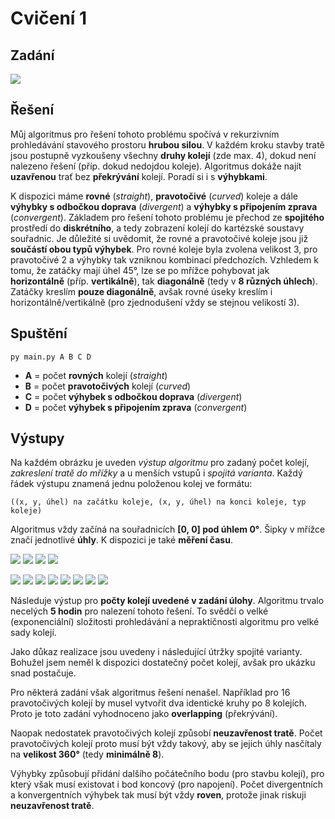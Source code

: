 # Cvičení 1

## Zadání

![](images/Assignment.png)

## Řešení

Můj algoritmus pro řešení tohoto problému spočívá v rekurzivním prohledávání stavového prostoru **hrubou silou**. V každém kroku stavby tratě jsou postupně vyzkoušeny všechny **druhy kolejí** (zde max. 4), dokud není nalezeno řešení (příp. dokud nedojdou koleje). Algoritmus dokáže najít **uzavřenou** trať bez **překrývání** kolejí. Poradí si i s **výhybkami**.

K dispozici máme **rovné** (*straight*), **pravotočivé** (*curved*) koleje a dále **výhybky s odbočkou doprava** (*divergent*) a **výhybky s připojením zprava** (*convergent*). Základem pro řešení tohoto problému je přechod ze **spojitého** prostředí do **diskrétního**, a tedy zobrazení kolejí do kartézské soustavy souřadnic. Je důležité si uvědomit, že rovné a pravotočivé koleje jsou již **součástí obou typů výhybek**. Pro rovné koleje byla zvolena velikost 3, pro pravotočivé 2 a výhybky tak vzniknou kombinací předchozích. Vzhledem k tomu, že zatáčky mají úhel 45°, lze se po mřížce pohybovat jak **horizontálně** (příp. **vertikálně**), tak **diagonálně** (tedy v **8 různých úhlech**). Zatáčky kreslím **pouze diagonálně**, avšak rovné úseky kreslím i horizontálně/vertikálně (pro zjednodušení vždy se stejnou velikostí 3).

## Spuštění

`py main.py A B C D`

* **A** = počet **rovných** kolejí (*straight*)
* **B** = počet **pravotočivých** kolejí (*curved*)
* **C** = počet **výhybek s odbočkou doprava** (*divergent*)
* **D** = počet **výhybek s připojením zprava** (*convergent*)

## Výstupy

Na každém obrázku je uveden *výstup algoritmu* pro zadaný počet kolejí, *zakreslení tratě do mřížky* a u menších vstupů i *spojitá varianta*. Každý řádek výstupu znamená jednu položenou kolej ve formátu:

`((x, y, úhel) na začátku koleje, (x, y, úhel) na konci koleje, typ koleje)`

Algoritmus vždy začíná na souřadnicích **[0, 0] pod úhlem 0°**. Šipky v mřížce značí jednotlivé **úhly**. K dispozici je také **měření času**.

![](images/BT.png)
![](images/MAC_BT.png)
![](images/BJ.png)
![](images/DBT.png)

![](images/Sudoku1.png)
![](images/Sudoku2.png)
![](images/Sudoku3.png)
![](images/Sudoku4.png)
![](images/Sudoku5.png)
![](images/Sudoku6.png)
![](images/Sudoku7.png)
![](images/Sudoku8.png)

Následuje výstup pro **počty kolejí uvedené v zadání úlohy**. Algoritmu trvalo necelých **5 hodin** pro nalezení tohoto řešení. To svědčí o velké (exponenciální) složitosti prohledávání a nepraktičnosti algoritmu pro velké sady kolejí.

Jako důkaz realizace jsou uvedeny i následující útržky spojité varianty. Bohužel jsem neměl k dispozici dostatečný počet kolejí, avšak pro ukázku snad postačuje.

Pro některá zadání však algoritmus řešení nenašel. Například pro 16 pravotočivých kolejí by musel vytvořit dva identické kruhy po 8 kolejích. Proto je toto zadání vyhodnoceno jako **overlapping** (překrývání). 

Naopak nedostatek pravotočivých kolejí způsobí **neuzavřenost tratě**. Počet pravotočivých kolejí proto musí být vždy takový, aby se jejich úhly nasčítaly na **velikost 360°** (tedy **minimálně 8**).

Výhybky způsobují přidání dalšího počátečního bodu (pro stavbu kolejí), pro který však musí existovat i bod koncový (pro napojení). Počet divergentních a konvergentních výhybek tak musí být vždy **roven**, protože jinak riskuji **neuzavřenost tratě**.
